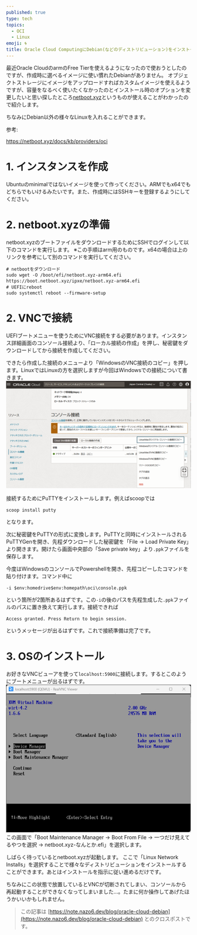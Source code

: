 ```yaml
---
published: true
type: tech
topics:
  - OCI
  - Linux
emoji: 🌀
title: Oracle Cloud ComputingにDebian(などのディストリビューション)をインストールする方法
---
```


最近Oracle CloudのarmのFree Tierを使えるようになったので使おうとしたのですが、作成時に選べるイメージに使い慣れたDebianがありません。
オブジェクトストレージにイメージをアップロードすればカスタムイメージを使えるようですが、容量をなるべく使いたくなかったのとインストール時のオプションを変更したいと思い探したところ[netboot.xyz](https://netboot.xyz/)というものが使えることがわかったので紹介します。

ちなみにDebian以外の様々なLinuxを入れることができます。

参考:

https://netboot.xyz/docs/kb/providers/oci

# 1. インスタンスを作成
Ubuntuのminimalではないイメージを使って作ってください。ARMでもx64でもどちらでもいけるみたいです。また、作成時にはSSHキーを登録するようにしてください。

# 2. netboot.xyzの準備
netboot.xyzのブートファイルをダウンロードするためにSSHでログインして以下のコマンドを実行します。
※この手順はarm用のものです。x64の場合は上のリンクを参考にして別のコマンドを実行してください。
```shell
# netbootをダウンロード
sudo wget -O /boot/efi/netboot.xyz-arm64.efi https://boot.netboot.xyz/ipxe/netboot.xyz-arm64.efi
# UEFIにreboot
sudo systemctl reboot --firmware-setup
```

# 2. VNCで接続
UEFIブートメニューを使うためにVNC接続をする必要があります。インスタンス詳細画面のコンソール接続より、「ローカル接続の作成」を押し、秘密鍵をダウンロードしてから接続を作成してください。

できたら作成した接続のメニューより「WindowsのVNC接続のコピー」を押します。LinuxではLinuxの方を選択しますが今回はWindowsでの接続について書きます。
![](/images/blog/2024/06/oci-debian/vnc-console.png)

接続するためにPuTTYをインストールします。例えばscoopでは
```
scoop install putty
```
となります。

次に秘密鍵をPuTTYの形式に変換します。PuTTYと同時にインストールされるPuTTYGenを開き、先程ダウンロードした秘密鍵を「File -> Load Private Key」より開きます。開けたら画面中央部の「Save private key」より`.ppk`ファイルを保存します。

今度はWindowsのコンソールでPowershellを開き、先程コピーしたコマンドを貼り付けます。コマンド中に
```
-i $env:homedrive$env:homepath\oci\console.ppk
```
という箇所が2箇所あるはずです。この`-i`の後のパスを先程生成した`.ppk`ファイルのパスに置き換えて実行します。接続できれば
```
Access granted. Press Return to begin session.
```
というメッセージが出るはずです。これで接続準備は完了です。
# 3. OSのインストール
お好きなVNCビューアを使って`localhost:5900`に接続します。するとこのようにブートメニューが出るはずです。
![](/images/blog/2024/06/oci-debian/uefi.png)
この画面で「Boot Maintenance Manager -> Boot From File -> 一つだけ見えてるやつを選択 -> netboot.xyz-なんとか.efi」を選択します。

しばらく待っているとnetboot.xyzが起動します。
ここで「Linux Network Installs」を選択することで様々なディストリビューションをインストールすることができます。あとはインストールを指示に従い進めるだけです。

ちなみにこの状態で放置しているとVNCが切断されてしまい、コンソールから再起動することができなくなってしまいました…。たまに何か操作してあげたほうかいいかもしれません。

> この記事は [https://note.nazo6.dev/blog/oracle-cloud-debian](https://note.nazo6.dev/blog/oracle-cloud-debian) とのクロスポストです。